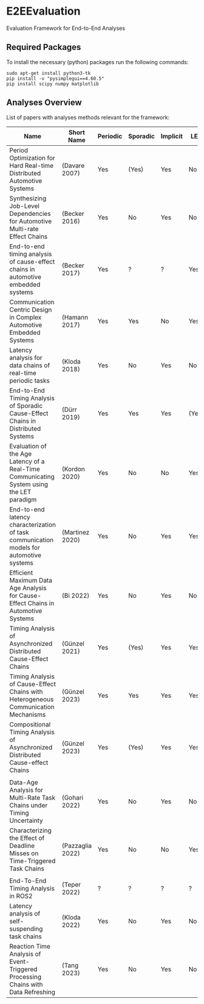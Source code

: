 # E2EEvaluation
Evaluation Framework for End-to-End Analyses

## Required Packages
To install the necessary (python) packages run the following commands:

```
sudo apt-get install python3-tk
pip install -v "pysimplegui==4.60.5"
pip install scipy numpy matplotlib
```
## Analyses Overview
List of papers with analyses methods relevant for the framework:

| Name                                                                                     | Short Name       | Periodic | Sporadic | Implicit | LET   | Result  | Integrated |
|------------------------------------------------------------------------------------------|------------------|----------|----------|----------|-------|---------|------------|
| Period Optimization for Hard Real-time Distributed Automotive Systems                    | (Davare 2007)    | Yes      | (Yes)    | Yes      | No    | MRT     | Yes        |
| Synthesizing Job-Level Dependencies for Automotive Multi-rate Effect Chains              | (Becker 2016)    | Yes      | No       | Yes      | No    | MRT     | No         |
| End-to-end timing analysis of cause-effect chains in automotive embedded systems         | (Becker 2017)    | Yes      | ?        | ?        | Yes   | MDA,MRT | No         |
| Communication Centric Design in Complex Automotive Embedded Systems                      | (Hamann 2017)    | Yes      | Yes      | No       | Yes   | ?       | Yes        |
| Latency analysis for data chains of real-time periodic tasks                             | (Kloda 2018)     | Yes      | No       | Yes      | No    | ?       | No         |
| End-to-End Timing Analysis of Sporadic Cause-Effect Chains in Distributed Systems        | (Dürr 2019)      | Yes      | Yes      | Yes      | (Yes) | ?       | Yes        |
| Evaluation of the Age Latency of a Real-Time Communicating System using the LET paradigm | (Kordon 2020)    | Yes      | No       | No       | Yes   | MDA     | No         |
| End-to-end latency characterization of task communication models for automotive systems  | (Martinez 2020)  | Yes      | No       | Yes      | Yes   | MDA,MRT | No         |
| Efficient Maximum Data Age Analysis for Cause-Effect Chains in Automotive Systems        | (Bi 2022)        | Yes      | No       | Yes      | No    | MDA     | No         |
| Timing Analysis of Asynchronized Distributed Cause-Effect Chains                         | (Günzel 2021)    | Yes      | (Yes)    | Yes      | Yes   | MDA,MRT | No         |
| Timing Analysis of Cause-Effect Chains with Heterogeneous Communication Mechanisms       | (Günzel 2023)    | Yes      | Yes      | Yes      | Yes   | MRT     | No         |
| Compositional Timing Analysis of Asynchronized Distributed Cause-effect Chains           | (Günzel 2023)    | Yes      | (Yes)    | Yes      | Yes   | MDA,MRT | No         |
|                                                                                          |                  |          |          |          |       |         |            |
| Data-Age Analysis for Multi-Rate Task Chains under Timing Uncertainty                    | (Gohari 2022)    | Yes      | No       | Yes      | No    | MDA     | No         |
| Characterizing the Effect of Deadline Misses on Time-Triggered Task Chains               | (Pazzaglia 2022) | Yes      | No       | No       | Yes   | ?       | No         |
|                                                                                          |                  |          |          |          |       |         |            |
| End-To-End Timing Analysis in ROS2                                                       | (Teper 2022)     | ?        | ?        | ?        | ?     | ?       | No         |
| Latency analysis of self-suspending task chains                                          | (Kloda 2022)     | Yes      | No       | Yes      | No    | MRT     | No         |
| Reaction Time Analysis of Event-Triggered Processing Chains with Data Refreshing         | (Tang 2023)      | Yes      | No       | Yes      | No    | ?       | No         |
